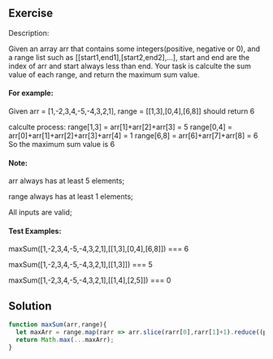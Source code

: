 ## Exercise

Description:

Given an array arr that contains some integers(positive, negative or 0), and a range list such as [[start1,end1],[start2,end2],...], start and end are the index of arr and start always less than end. Your task is calculte the sum value of each range, and return the maximum sum value.

#### For example:

 Given arr = [1,-2,3,4,-5,-4,3,2,1],
       range = [[1,3],[0,4],[6,8]]
 should return 6

 calculte process:
 range[1,3] = arr[1]+arr[2]+arr[3] = 5
 range[0,4] = arr[0]+arr[1]+arr[2]+arr[3]+arr[4] = 1
 range[6,8] = arr[6]+arr[7]+arr[8] = 6
 So the maximum sum value is 6

#### Note:

arr always has at least 5 elements;

range always has at least 1 elements;

All inputs are valid;

#### Test Examples:
 maxSum([1,-2,3,4,-5,-4,3,2,1],[[1,3],[0,4],[6,8]]) === 6

 maxSum([1,-2,3,4,-5,-4,3,2,1],[[1,3]]) === 5

 maxSum([1,-2,3,4,-5,-4,3,2,1],[[1,4],[2,5]]) === 0

## Solution

```js
function maxSum(arr,range){
  let maxArr = range.map(rarr => arr.slice(rarr[0],rarr[1]+1).reduce((prev, next) => prev + next, 0));
  return Math.max(...maxArr);
}
```
